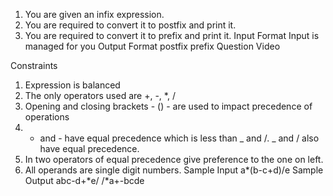 1. You are given an infix expression.
2. You are required to convert it to postfix and print it.
3. You are required to convert it to prefix and print it.
   Input Format
   Input is managed for you
   Output Format
   postfix
   prefix
   Question Video

Constraints

1. Expression is balanced
2. The only operators used are +, -, \*, /
3. Opening and closing brackets - () - are used to impact precedence of operations
4. - and - have equal precedence which is less than _ and /. _ and / also have equal precedence.
5. In two operators of equal precedence give preference to the one on left.
6. All operands are single digit numbers.
   Sample Input
   a*(b-c+d)/e
   Sample Output
   abc-d+*e/
   /\*a+-bcde
